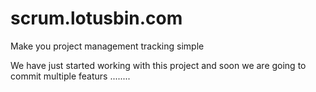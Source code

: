 # scrum.lotusbin.com
Make you project management tracking simple

We have just started working with this project and soon we are going to commit multiple featurs ........
